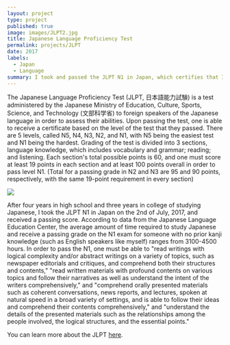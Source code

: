 ```yaml
---
layout: project
type: project
published: true
image: images/JLPT2.jpg
title: Japanese Language Proficiency Test
permalink: projects/JLPT
date: 2017
labels:
  - Japan
  - Language
summary: I took and passed the JLPT N1 in Japan, which certifies that I have fluent understanding of the Japanese language.
---
```


The Japanese Language Proficiency Test (JLPT, 日本語能力試験) is a test administered by the Japanese Ministry of Education, Culture, Sports, Science, and Technology (文部科学省) to foreign speakers of the Japanese language in order to assess their abilities. Upon passing the test, one is able to receive a certificate based on the level of the test that they passed. There are 5 levels, called N5, N4, N3, N2, and N1, with N5 being the easiest test and N1 being the hardest. Grading of the test is divided into 3 sections, language knowledge, which includes vocabulary and grammar; reading; and listening. Each section's total possible points is 60, and one must score at least 19 points in each section and at least 100 points overall in order to pass level N1. (Total for a passing grade in N2 and N3 are 95 and 90 points, respectively, with the same 19-point requirement in every section)

<img class="ui centered fluid large image" src="http://i.imgur.com/HeGkx1D.png">

After four years in high school and three years in college of studying Japanese, I took the JLPT N1 in Japan on the 2nd of July, 2017, and received a passing score. According to data from the Japanese Language Education Center, the average amount of time required to study Japanese and receive a passing grade on the N1 exam for someone with no prior kanji knowledge (such as English speakers like myself) ranges from 3100-4500 hours. In order to pass the N1, one must be able to "read writings with logical complexity and/or abstract writings on a variety of topics, such as newspaper editorials and critiques, and comprehend both their structures and contents," "read written materials with profound contents on various topics and follow their narratives as well as understand the intent of the writers comprehensively," and "comprehend orally presented materials such as coherent conversations, news reports, and lectures, spoken at natural speed in a broad variety of settings, and is able to follow their ideas and comprehend their contents comprehensively," and "understand the details of the presented materials such as the relationships among the people involved, the logical structures, and the essential points."

You can learn more about the JLPT [here](http://www.jlpt.jp/e/index.html).
